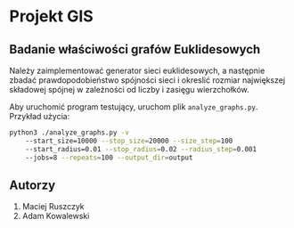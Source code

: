 # Projekt GIS

## Badanie właściwości grafów Euklidesowych

Należy zaimplementować generator sieci euklidesowych, a następnie zbadać prawdopodobieństwo spójności sieci i okreslić rozmiar największej składowej spójnej w zależności od liczby i zasięgu wierzchołków.

Aby uruchomić program testujący, uruchom plik `analyze_graphs.py`. Przykład użycia:
```sh
python3 ./analyze_graphs.py -v
	--start_size=10000 --stop_size=20000 --size_step=100
	--start_radius=0.01 --stop_radius=0.02 --radius_step=0.001
	--jobs=8 --repeats=100 --output_dir=output
```

## Autorzy

1. Maciej Ruszczyk
2. Adam Kowalewski
